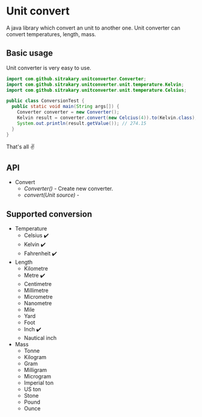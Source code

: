 # Unit convert

A java library which convert an unit to another one. Unit converter can convert temperatures, length, mass.

## Basic usage

Unit converter is very easy to use.
```java
import com.github.sitrakary.unitconverter.Converter;
import com.github.sitrakary.unitconverter.unit.temperature.Kelvin;
import com.github.sitrakary.unitconverter.unit.temperature.Celsius;

public class ConversionTest {
  public static void main(String args[]) {
    Converter converter = new Converter();
    Kelvin result = converter.convert(new Celcius(4)).to(Kelvin.class);
    System.out.println(result.getValue()); // 274.15
  }  
}
```

That's all :v:

## API
* Convert
  * _*Converter()*_ - Create new converter.
  * _*convert(Unit source)*_ -

## Supported conversion

* Temperature
  * Celsius :heavy_check_mark:
  * Kelvin :heavy_check_mark:
  * Fahrenheit :heavy_check_mark:
* Length
  * Kilometre
  * Metre :heavy_check_mark:
  * Centimetre
  * Millimetre
  * Micrometre
  * Nanometre
  * Mile
  * Yard
  * Foot
  * Inch :heavy_check_mark:
  * Nautical inch
* Mass
  * Tonne
  * Kilogram
  * Gram
  * Milligram
  * Microgram
  * Imperial ton
  * US ton
  * Stone
  * Pound
  * Ounce